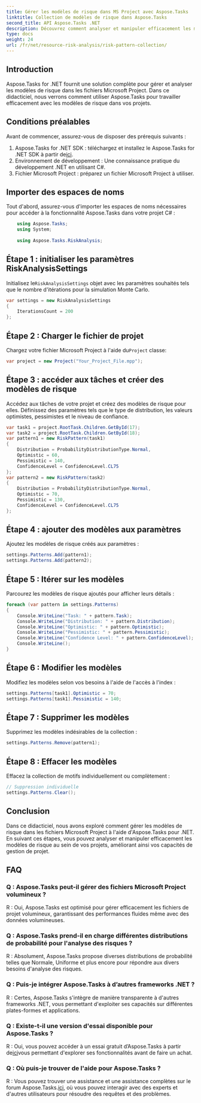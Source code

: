 ```yaml
---
title: Gérer les modèles de risque dans MS Project avec Aspose.Tasks
linktitle: Collection de modèles de risque dans Aspose.Tasks
second_title: API Aspose.Tasks .NET
description: Découvrez comment analyser et manipuler efficacement les modèles de risque dans les fichiers Microsoft Project à l'aide d'Aspose.Tasks pour .NET.
type: docs
weight: 24
url: /fr/net/resource-risk-analysis/risk-pattern-collection/
---
```

## Introduction
Aspose.Tasks for .NET fournit une solution complète pour gérer et analyser les modèles de risque dans les fichiers Microsoft Project. Dans ce didacticiel, nous verrons comment utiliser Aspose.Tasks pour travailler efficacement avec les modèles de risque dans vos projets.
## Conditions préalables
Avant de commencer, assurez-vous de disposer des prérequis suivants :
1.  Aspose.Tasks for .NET SDK : téléchargez et installez le Aspose.Tasks for .NET SDK à partir de[ici](https://releases.aspose.com/tasks/net/).
2. Environnement de développement : Une connaissance pratique du développement .NET en utilisant C#.
3. Fichier Microsoft Project : préparez un fichier Microsoft Project à utiliser.

## Importer des espaces de noms
Tout d'abord, assurez-vous d'importer les espaces de noms nécessaires pour accéder à la fonctionnalité Aspose.Tasks dans votre projet C# :
```csharp
    using Aspose.Tasks;
    using System;
    
    using Aspose.Tasks.RiskAnalysis;
```
## Étape 1 : initialiser les paramètres RiskAnalysisSettings
 Initialisez le`RiskAnalysisSettings` objet avec les paramètres souhaités tels que le nombre d'itérations pour la simulation Monte Carlo.
```csharp
var settings = new RiskAnalysisSettings
{
    IterationsCount = 200
};
```
## Étape 2 : Charger le fichier de projet
 Chargez votre fichier Microsoft Project à l'aide du`Project` classe:
```csharp
var project = new Project("Your_Project_File.mpp");
```
## Étape 3 : accéder aux tâches et créer des modèles de risque
Accédez aux tâches de votre projet et créez des modèles de risque pour elles. Définissez des paramètres tels que le type de distribution, les valeurs optimistes, pessimistes et le niveau de confiance.
```csharp
var task1 = project.RootTask.Children.GetById(17);
var task2 = project.RootTask.Children.GetById(18);
var pattern1 = new RiskPattern(task1)
{
    Distribution = ProbabilityDistributionType.Normal,
    Optimistic = 60,
    Pessimistic = 140,
    ConfidenceLevel = ConfidenceLevel.CL75
};
var pattern2 = new RiskPattern(task2)
{
    Distribution = ProbabilityDistributionType.Normal,
    Optimistic = 70,
    Pessimistic = 130,
    ConfidenceLevel = ConfidenceLevel.CL75
};
```
## Étape 4 : ajouter des modèles aux paramètres
Ajoutez les modèles de risque créés aux paramètres :
```csharp
settings.Patterns.Add(pattern1);
settings.Patterns.Add(pattern2);
```
## Étape 5 : Itérer sur les modèles
Parcourez les modèles de risque ajoutés pour afficher leurs détails :
```csharp
foreach (var pattern in settings.Patterns)
{
    Console.WriteLine("Task: " + pattern.Task);
    Console.WriteLine("Distribution: " + pattern.Distribution);
    Console.WriteLine("Optimistic: " + pattern.Optimistic);
    Console.WriteLine("Pessimistic: " + pattern.Pessimistic);
    Console.WriteLine("Confidence Level: " + pattern.ConfidenceLevel);
    Console.WriteLine();
}
```
## Étape 6 : Modifier les modèles
Modifiez les modèles selon vos besoins à l'aide de l'accès à l'index :
```csharp
settings.Patterns[task1].Optimistic = 70;
settings.Patterns[task1].Pessimistic = 140;
```
## Étape 7 : Supprimer les modèles
Supprimez les modèles indésirables de la collection :
```csharp
settings.Patterns.Remove(pattern1);
```
## Étape 8 : Effacer les modèles
Effacez la collection de motifs individuellement ou complètement :
```csharp
// Suppression individuelle
settings.Patterns.Clear();
```

## Conclusion
Dans ce didacticiel, nous avons exploré comment gérer les modèles de risque dans les fichiers Microsoft Project à l'aide d'Aspose.Tasks pour .NET. En suivant ces étapes, vous pouvez analyser et manipuler efficacement les modèles de risque au sein de vos projets, améliorant ainsi vos capacités de gestion de projet.
## FAQ
### Q : Aspose.Tasks peut-il gérer des fichiers Microsoft Project volumineux ?
R : Oui, Aspose.Tasks est optimisé pour gérer efficacement les fichiers de projet volumineux, garantissant des performances fluides même avec des données volumineuses.
### Q : Aspose.Tasks prend-il en charge différentes distributions de probabilité pour l'analyse des risques ?
R : Absolument, Aspose.Tasks propose diverses distributions de probabilité telles que Normale, Uniforme et plus encore pour répondre aux divers besoins d'analyse des risques.
### Q : Puis-je intégrer Aspose.Tasks à d’autres frameworks .NET ?
R : Certes, Aspose.Tasks s'intègre de manière transparente à d'autres frameworks .NET, vous permettant d'exploiter ses capacités sur différentes plates-formes et applications.
### Q : Existe-t-il une version d'essai disponible pour Aspose.Tasks ?
 R : Oui, vous pouvez accéder à un essai gratuit d’Aspose.Tasks à partir de[ici](https://releases.aspose.com/)vous permettant d'explorer ses fonctionnalités avant de faire un achat.
### Q : Où puis-je trouver de l'aide pour Aspose.Tasks ?
 R : Vous pouvez trouver une assistance et une assistance complètes sur le forum Aspose.Tasks.[ici](https://forum.aspose.com/c/tasks/15), où vous pouvez interagir avec des experts et d'autres utilisateurs pour résoudre des requêtes et des problèmes.